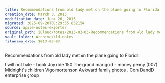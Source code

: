 ```yaml
---
title: Recommendations from old lady met on the plane going to Florida
creation_date: March 3, 2013
modification_date: June 26, 2013
migrated: 2025-09-20T01:29:35.832154
source: apple-notes-exporter
original_path: iCloud/Notes/2013-03-03-Recommendations from old lady met on the plane going to Florida.md
vault_folder: Archive/old-notes
filename_date: 2013-03-03
---
```



Recommendations from old lady met on the plane going to Florida

I will not hate - book
Joy ride 150
The grand marigold - money penny (007)
Midnight's children
Vigo mortenson
Awkward family photos . Com
DandD enterprise group 
